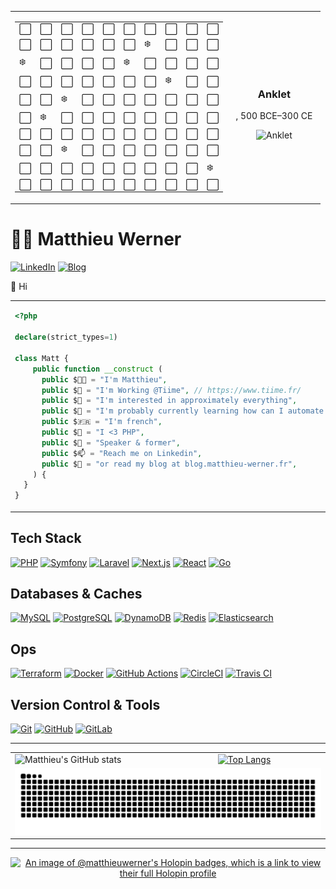 
<table>
  <tr>
    <td style="width: 70%;"><table>
<tr><td>⬜</td><td>⬜</td><td>⬜</td><td>⬜</td><td>⬜</td><td>⬜</td><td>⬜</td><td>⬜</td><td>⬜</td><td>⬜</td></tr>
<tr><td>⬜</td><td>⬜</td><td>⬜</td><td>⬜</td><td>⬜</td><td>⬜</td><td>❄️</td><td>⬜</td><td>⬜</td><td>⬜</td></tr>
<tr><td>❄️</td><td>⬜</td><td>⬜</td><td>⬜</td><td>⬜</td><td>❄️</td><td>⬜</td><td>⬜</td><td>⬜</td><td>⬜</td></tr>
<tr><td>⬜</td><td>⬜</td><td>⬜</td><td>⬜</td><td>⬜</td><td>⬜</td><td>⬜</td><td>❄️</td><td>⬜</td><td>⬜</td></tr>
<tr><td>⬜</td><td>⬜</td><td>❄️</td><td>⬜</td><td>⬜</td><td>⬜</td><td>⬜</td><td>⬜</td><td>⬜</td><td>⬜</td></tr>
<tr><td>⬜</td><td>❄️</td><td>⬜</td><td>⬜</td><td>⬜</td><td>⬜</td><td>⬜</td><td>⬜</td><td>⬜</td><td>⬜</td></tr>
<tr><td>⬜</td><td>⬜</td><td>⬜</td><td>⬜</td><td>⬜</td><td>⬜</td><td>⬜</td><td>⬜</td><td>⬜</td><td>⬜</td></tr>
<tr><td>⬜</td><td>⬜</td><td>❄️</td><td>⬜</td><td>⬜</td><td>⬜</td><td>⬜</td><td>⬜</td><td>⬜</td><td>⬜</td></tr>
<tr><td>⬜</td><td>⬜</td><td>⬜</td><td>⬜</td><td>⬜</td><td>⬜</td><td>⬜</td><td>⬜</td><td>⬜</td><td>❄️</td></tr>
<tr><td>⬜</td><td>⬜</td><td>⬜</td><td>⬜</td><td>⬜</td><td>⬜</td><td>⬜</td><td>⬜</td><td>⬜</td><td>⬜</td></tr>
</table></td>
    <td style="width: 30%; text-align: center;">
      <h3>Anklet</h3>
      <p><em></em>, 500 BCE–300 CE</p>
      <img src="https://images.metmuseum.org/CRDImages/as/original/2001_433_644_O1.jpg" alt="Anklet" style="max-width: 100%;">
    </td>
  </tr>
</table>


# 👨‍💻 Matthieu Werner

[![LinkedIn](https://img.shields.io/badge/LinkedIn-Matthieu%20Werner-blue?style=for-the-badge&logo=linkedin)](https://www.linkedin.com/in/matthieu-werner-2427a5281/) [![Blog](https://img.shields.io/badge/Blog-Matthieu's%20Articles-brightgreen?style=for-the-badge&logo=hashnode)](https://blog.matthieu-werner.fr)


👋 Hi


<table style="border: none; border-collapse: collapse;">
  <tr>
    <td style="width: 50%; vertical-align: top;">

```php
<?php

declare(strict_types=1)

class Matt {
    public function __construct (
      public $👨‍💼 = "I'm Matthieu",
      public $🏢 = "I'm Working @Tiime", // https://www.tiime.fr/
      public $👀 = "I'm interested in approximately everything",
      public $🌱 = "I'm probably currently learning how can I automate useless stuff 🙈",
      public $🇫🇷 = "I'm french",
      public $🐘 = "I <3 PHP",
      public $📢 = "Speaker & former",
      public $📫 = "Reach me on Linkedin",
      public $📝 = "or read my blog at blog.matthieu-werner.fr",
    ) {
  }
}
```

</td>
<td style="width: 50%; text-align: right;">
<img width="100%" src="https://cdn.dribbble.com/users/906441/screenshots/4674322/scubacat_dribbbble.png" alt="Scuba Cat">
</td>
</tr>
</table>

## Tech Stack

[![PHP][PHP]][PHP-url]
[![Symfony][Symfony]][Symfony-url]
[![Laravel][Laravel.com]][Laravel-url]
[![Next.js][Next.js]][Next-url]
[![React][React.js]][React-url]
[![Go][Go]][Go-url]

## Databases & Caches

[![MySQL](https://img.shields.io/badge/MySQL-4479A1?style=for-the-badge&logo=mysql&logoColor=white)](https://www.mysql.com/)
[![PostgreSQL](https://img.shields.io/badge/PostgreSQL-336791?style=for-the-badge&logo=postgresql&logoColor=white)](https://www.postgresql.org/)
[![DynamoDB](https://img.shields.io/badge/DynamoDB-4053D6?style=for-the-badge&logo=amazon-dynamodb&logoColor=white)](https://aws.amazon.com/dynamodb/)
[![Redis](https://img.shields.io/badge/Redis-DC382D?style=for-the-badge&logo=redis&logoColor=white)](https://redis.io/)
[![Elasticsearch](https://img.shields.io/badge/Elasticsearch-005571?style=for-the-badge&logo=elasticsearch&logoColor=white)](https://www.elastic.co/elasticsearch/)

## Ops

[![Terraform](https://img.shields.io/badge/Terraform-623CE4?style=for-the-badge&logo=terraform&logoColor=white)](https://www.terraform.io/)
[![Docker](https://img.shields.io/badge/Docker-2496ED?style=for-the-badge&logo=docker&logoColor=white)](https://www.docker.com/)
[![GitHub Actions](https://img.shields.io/badge/GitHub%20Actions-2088FF?style=for-the-badge&logo=github-actions&logoColor=white)](https://github.com/features/actions)
[![CircleCI](https://img.shields.io/badge/CircleCI-343434?style=for-the-badge&logo=circleci&logoColor=white)](https://circleci.com/)
[![Travis CI](https://img.shields.io/badge/Travis%20CI-3EAAAF?style=for-the-badge&logo=travis-ci&logoColor=white)](https://travis-ci.org/)

## Version Control & Tools

[![Git](https://img.shields.io/badge/Git-F05032?style=for-the-badge&logo=git&logoColor=white)](https://git-scm.com/)
[![GitHub](https://img.shields.io/badge/GitHub-181717?style=for-the-badge&logo=github&logoColor=white)](https://github.com/)
[![GitLab](https://img.shields.io/badge/GitLab-FC6D26?style=for-the-badge&logo=gitlab&logoColor=white)](https://about.gitlab.com/)

---

<table>
  <tr>
    <td>
        <img src="https://github-readme-stats.vercel.app/api?username=matthieuwerner&show_icons=true" alt="Matthieu's GitHub stats">
    </td>
    <td>
      <a href="https://github.com/anuraghazra/github-readme-stats">
        <img src="https://github-readme-stats.vercel.app/api/top-langs/?username=matthieuwerner&show_icons=true&layout=compact" alt="Top Langs">
      </a>
    </td>
  </tr>
  <tr>
    <td colspan="2">
      <picture>
		  <source media="(prefers-color-scheme: dark)" srcset="https://raw.githubusercontent.com/matthieuwerner/matthieuwerner/output/github-contribution-grid-snake-dark.svg">
		  <source media="(prefers-color-scheme: light)" srcset="https://raw.githubusercontent.com/matthieuwerner/matthieuwerner/output/github-contribution-grid-snake.svg">
		  <img alt="Github contribution grid snake animation" src="https://raw.githubusercontent.com/matthieuwerner/matthieuwerner/output/github-contribution-grid-snake.svg">
      </picture>
    </td>
  </tr>
</table>

---

<p align="center">
	<a href="https://holopin.io/@matthieuwerner">
      <img src="https://holopin.me/matthieuwerner" alt="An image of @matthieuwerner's Holopin badges, which is a link to view their full Holopin profile">
    </a>
</p>

<!-- MARKDOWN LINKS & IMAGES -->
<!-- https://www.markdownguide.org/basic-syntax/#reference-style-links -->
[contributors-shield]: https://img.shields.io/github/contributors/othneildrew/Best-README-Template.svg?style=for-the-badge
[contributors-url]: https://github.com/othneildrew/Best-README-Template/graphs/contributors
[forks-shield]: https://img.shields.io/github/forks/othneildrew/Best-README-Template.svg?style=for-the-badge
[forks-url]: https://github.com/othneildrew/Best-README-Template/network/members
[stars-shield]: https://img.shields.io/github/stars/othneildrew/Best-README-Template.svg?style=for-the-badge
[stars-url]: https://github.com/othneildrew/Best-README-Template/stargazers
[issues-shield]: https://img.shields.io/github/issues/othneildrew/Best-README-Template.svg?style=for-the-badge
[issues-url]: https://github.com/othneildrew/Best-README-Template/issues
[license-shield]: https://img.shields.io/github/license/othneildrew/Best-README-Template.svg?style=for-the-badge
[license-url]: https://github.com/othneildrew/Best-README-Template/blob/master/LICENSE.txt
[linkedin-shield]: https://img.shields.io/badge/-LinkedIn-black.svg?style=for-the-badge&logo=linkedin&colorB=555
[linkedin-url]: https://linkedin.com/in/othneildrew
[product-screenshot]: images/screenshot.png

[Next.js]: https://img.shields.io/badge/next.js-000000?style=for-the-badge&logo=nextdotjs&logoColor=white
[Next-url]: https://nextjs.org/
[React.js]: https://img.shields.io/badge/React-20232A?style=for-the-badge&logo=react&logoColor=61DAFB
[React-url]: https://reactjs.org/
[Laravel.com]: https://img.shields.io/badge/Laravel-FF2D20?style=for-the-badge&logo=laravel&logoColor=white
[Laravel-url]: https://laravel.com
[Symfony]: https://img.shields.io/badge/Symfony-000?logo=symfony&logoColor=fff&style=for-the-badge
[Symfony-url]: https://symfony.com
[Go]: https://img.shields.io/badge/Go-00ADD8?logo=go&logoColor=fff&style=for-the-badge
[Go-url]: https://go.dev/
[PHP]: https://img.shields.io/badge/PHP-777BB4?logo=php&logoColor=fff&style=for-the-badge
[PHP-url]: https://php.net

